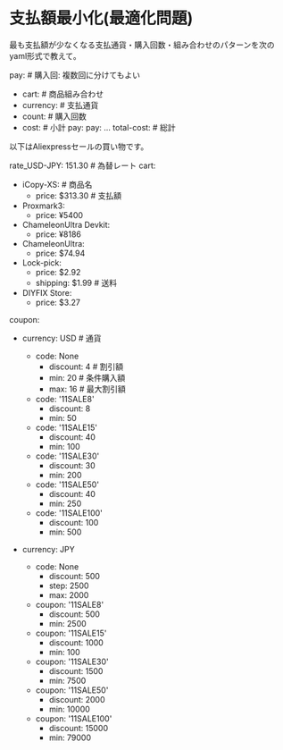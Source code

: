 # 支払額最小化(最適化問題)

最も支払額が少なくなる支払通貨・購入回数・組み合わせのパターンを次のyaml形式で教えて。

pay: # 購入回: 複数回に分けてもよい
  - cart: # 商品組み合わせ
  - currency: # 支払通貨
  - count: # 購入回数
  - cost: # 小計
pay:
pay:
...
total-cost: # 総計

以下はAliexpressセールの買い物です。

rate_USD-JPY: 151.30 # 為替レート
cart: 
  - iCopy-XS: # 商品名
    - price: $313.30 # 支払額
  - Proxmark3:
    - price: ¥5400
  - ChameleonUltra Devkit:
    - price: ¥8186
  - ChameleonUltra:
    - price: $74.94
  - Lock-pick:
    - price: $2.92
    - shipping: $1.99 # 送料
  - DIYFIX Store:
    - price: $3.27

coupon:
- currency: USD # 通貨
  - code: None
    - discount: 4 # 割引額
    - min: 20 # 条件購入額
    - max: 16 # 最大割引額
  - code: '11SALE8'
    - discount: 8
    - min: 50 
  - code: '11SALE15'
    - discount: 40
    - min: 100
  - code: '11SALE30'
    - discount: 30
    - min: 200
  - code: '11SALE50'
    - discount: 40
    - min: 250
  - code: '11SALE100'
    - discount: 100
    - min: 500
    
- currency: JPY
  - code: None
    - discount: 500
    - step: 2500
    - max: 2000
  - coupon: '11SALE8'
    - discount: 500
    - min: 2500
  - coupon: '11SALE15'
    - discount: 1000
    - min: 100
  - coupon: '11SALE30'
    - discount: 1500
    - min: 7500
  - coupon: '11SALE50'
    - discount: 2000
    - min: 10000
  - coupon: '11SALE100'
    - discount: 15000
    - min: 79000

